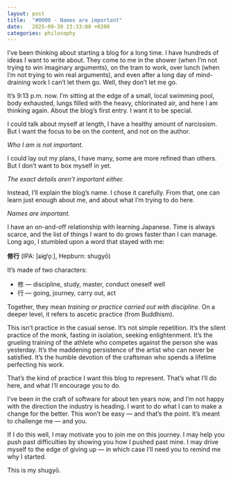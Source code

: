 ```yaml
---
layout: post
title:  "#0000 - Names are important"
date:   2025-09-30 23:33:00 +0200
categories: philosophy
---
```


I’ve been thinking about starting a blog for a long time. I have hundreds of ideas I want to write about. They come to me in the shower (when I’m not trying to win imaginary arguments), on the tram to work, over lunch (when I’m not trying to win real arguments), and even after a long day of mind-draining work I can’t let them go. Well, they don’t let me go.

It’s 9:13 p.m. now. I’m sitting at the edge of a small, local swimming pool, body exhausted, lungs filled with the heavy, chlorinated air, and here I am thinking again. About the blog’s first entry. I want it to be special.

I could talk about myself at length, I have a healthy amount of narcissism. But I want the focus to be on the content, and not on the author.

_Who I am is not important._

I could lay out my plans, I have many, some are more refined than others. But I don’t want to box myself in yet.

_The exact details aren’t important either._

Instead, I’ll explain the blog’s name. I chose it carefully. From that, one can learn just enough about me, and about what I’m trying to do here.

_Names are important._

I have an on-and-off relationship with learning Japanese. Time is always scarce, and the list of things I want to do grows faster than I can manage. Long ago, I stumbled upon a word that stayed with me:

**修行** (IPA: [ɕɨɡʲo̞ː], Hepburn: shugyō)

It’s made of two characters:
* 修 — discipline, study, master, conduct oneself well
* 行 — going, journey, carry out, act

Together, they mean _training or practice carried out with discipline_. On a deeper level, it refers to ascetic practice (from Buddhism).

This isn’t practice in the casual sense. It’s not simple repetition. It’s the silent practice of the monk, fasting in isolation, seeking enlightenment. It’s the grueling training of the athlete who competes against the person she was yesterday. It’s the maddening persistence of the artist who can never be satisfied. It’s the humble devotion of the craftsman who spends a lifetime perfecting his work.

That’s the kind of practice I want this blog to represent. That’s what I’ll do here, and what I’ll encourage you to do.

I’ve been in the craft of software for about ten years now, and I’m not happy with the direction the industry is heading.
I want to do what I can to make a change for the better. This won’t be easy — and that’s the point. It’s meant to challenge me — and you.

If I do this well, I may motivate you to join me on this journey. I may help you push past difficulties by showing you how I pushed past mine. I may drive myself to the edge of giving up — in which case I’ll need you to remind me why I started.

This is my shugyō.
